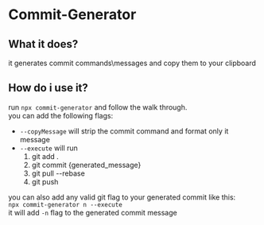 # Commit-Generator

## What it does?

it generates commit commands\messages and copy them to your clipboard

## How do i use it?

run `npx commit-generator` and follow the walk through. <br/>
you can add the following flags:

- `--copyMessage` will strip the commit command and format only it message
- `--execute` will run
  1. git add .
  2. git commit {generated_message}
  3. git pull --rebase
  4. git push

you can also add any valid git flag to your generated commit like this: <br>
`npx commit-generator n --execute` <br>
it will add `-n` flag to the generated commit message

